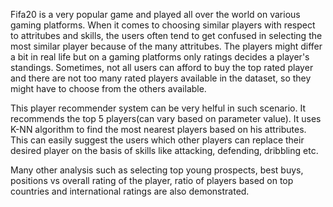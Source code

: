 Fifa20 is a very popular game and played all over the world on various gaming platforms. 
When it comes to choosing similar players with respect to attritubes and skills, the users often tend to get confused in selecting the most similar player because of the many attritubes. 
The players might differ a bit in real life but on a gaming platforms only ratings decides a player's standings. Sometimes, not all users can afford to buy the top rated player and there are not too many rated players available in the dataset, so they might have to choose from the others available.

This player recommender system can be very helful in such scenario. It recommends the top 5 players(can vary based on parameter value). It uses K-NN algorithm to find the most nearest players based on his attributes. This can easily suggest the users which other players can replace their desired player on the basis of skills like attacking, defending, dribbling etc.

Many other analysis such as selecting top young prospects, best buys, positions vs overall rating of the player, ratio of players based on top countries and international ratings are also demonstrated.
